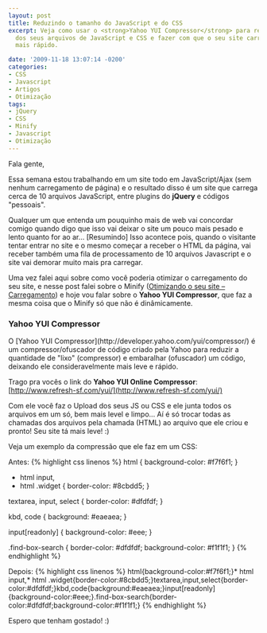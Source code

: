```yaml
---
layout: post
title: Reduzindo o tamanho do JavaScript e do CSS
excerpt: Veja como usar o <strong>Yahoo YUI Compressor</strong> para reduzir o tamanho
  dos seus arquivos de JavaScript e CSS e fazer com que o seu site carregue muito
  mais rápido.

date: '2009-11-18 13:07:14 -0200'
categories:
- CSS
- Javascript
- Artigos
- Otimização
tags:
- jQuery
- CSS
- Minify
- Javascript
- Otimização
---
```

Fala gente,

Essa semana estou trabalhando em um site todo em JavaScript/Ajax (sem nenhum carregamento de página) e o resultado disso é um site que carrega cerca de 10 arquivos JavaScript, entre plugins do <strong>jQuery</strong> e códigos "pessoais".

Qualquer um que entenda um pouquinho mais de web vai concordar comigo quando digo que isso vai deixar o site um pouco mais pesado e lento quanto for ao ar... [Resumindo] Isso acontece pois, quando o visitante tentar entrar no site e o mesmo começar a receber o HTML da página, vai receber também uma fila de processamento de 10 arquivos Javascript e o site vai demorar muito mais pra carregar.

Uma vez falei aqui sobre como você poderia otimizar o carregamento do seu site, e nesse post falei sobre o Minify ([Otimizando o seu site – Carregamento](/otimizando-o-seu-site-carregamento)) e hoje vou falar sobre o <strong>Yahoo YUI Compressor</strong>, que faz a mesma coisa que o Minify só que não é dinâmicamente.

<h3>Yahoo YUI Compressor</h3>
O [Yahoo YUI Compressor](http://developer.yahoo.com/yui/compressor/) é um compressor/ofuscador de código criado pela Yahoo para reduzir a quantidade de "lixo" (compressor) e embaralhar (ofuscador) um código, deixando ele consideravelmente mais leve e rápido.

Trago pra vocês o link do <strong>Yahoo YUI Online Compressor</strong>: [http://www.refresh-sf.com/yui/](http://www.refresh-sf.com/yui/)

Com ele você faz o Upload dos seus JS ou CSS e ele junta todos os arquivos em um só, bem mais level e limpo... Aí é só trocar todas as chamadas dos arquivos pela chamada (HTML) ao arquivo que ele criou e pronto! Seu site tá mais leve! :)

Veja um exemplo da compressão que ele faz em um CSS:

Antes:
{% highlight css linenos %}
html {
  background-color: #f7f6f1;
}

* html input,
* html .widget {
    border-color: #8cbdd5;
}

textarea,
input,
select {
  border-color: #dfdfdf;
}

kbd,
code {
  background: #eaeaea;
}

input[readonly] {
  background-color: #eee;
}

.find-box-search {
  border-color: #dfdfdf;
  background-color: #f1f1f1;
}
{% endhighlight %}

Depois:
{% highlight css linenos %}
html{background-color:#f7f6f1;}* html input,* html .widget{border-color:#8cbdd5;}textarea,input,select{border-color:#dfdfdf;}kbd,code{background:#eaeaea;}input[readonly]{background-color:#eee;}.find-box-search{border-color:#dfdfdf;background-color:#f1f1f1;}
{% endhighlight %}

Espero que tenham gostado! :)

